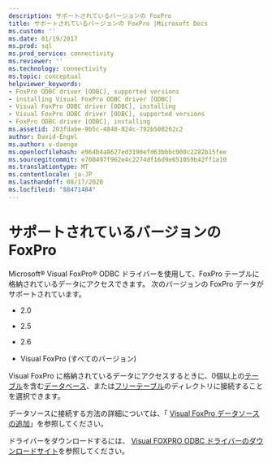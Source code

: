 ```yaml
---
description: サポートされているバージョンの FoxPro
title: サポートされているバージョンの FoxPro |Microsoft Docs
ms.custom: ''
ms.date: 01/19/2017
ms.prod: sql
ms.prod_service: connectivity
ms.reviewer: ''
ms.technology: connectivity
ms.topic: conceptual
helpviewer_keywords:
- FoxPro ODBC driver [ODBC], supported versions
- installing Visual FoxPro ODBC driver [ODBC]
- Visual FoxPro ODBC driver [ODBC], installing
- Visual FoxPro ODBC driver [ODBC], supported versions
- FoxPro ODBC driver [ODBC], installing
ms.assetid: 203fdabe-9b5c-4840-824c-792b508262c2
author: David-Engel
ms.author: v-daenge
ms.openlocfilehash: e964b4a8627ed3190efd63bbbc908c2282b15fee
ms.sourcegitcommit: e700497f962e4c2274df16d9e651059b42ff1a10
ms.translationtype: MT
ms.contentlocale: ja-JP
ms.lasthandoff: 08/17/2020
ms.locfileid: "88471484"
---
```

# <a name="supported-versions-of-foxpro"></a>サポートされているバージョンの FoxPro
Microsoft® Visual FoxPro® ODBC ドライバーを使用して、FoxPro テーブルに格納されているデータにアクセスできます。 次のバージョンの FoxPro データがサポートされています。  
  
-   2.0  
  
-   2.5  
  
-   2.6  
  
-   Visual FoxPro (すべてのバージョン)  
  
 Visual FoxPro に格納されているデータにアクセスするときに、0個以上の[テーブル](../../odbc/microsoft/visual-foxpro-terminology.md)を含む[データベース](../../odbc/microsoft/visual-foxpro-terminology.md)、または[フリーテーブル](../../odbc/microsoft/visual-foxpro-terminology.md)のディレクトリに接続することを選択できます。  
  
 データソースに接続する方法の詳細については、「 [Visual FoxPro データソースの追加](../../odbc/microsoft/adding-a-visual-foxpro-data-source.md)」を参照してください。  
  
 ドライバーをダウンロードするには、 [Visual FOXPRO ODBC ドライバーのダウンロードサイト](https://go.microsoft.com/fwlink/?LinkId=121318)を参照してください。
